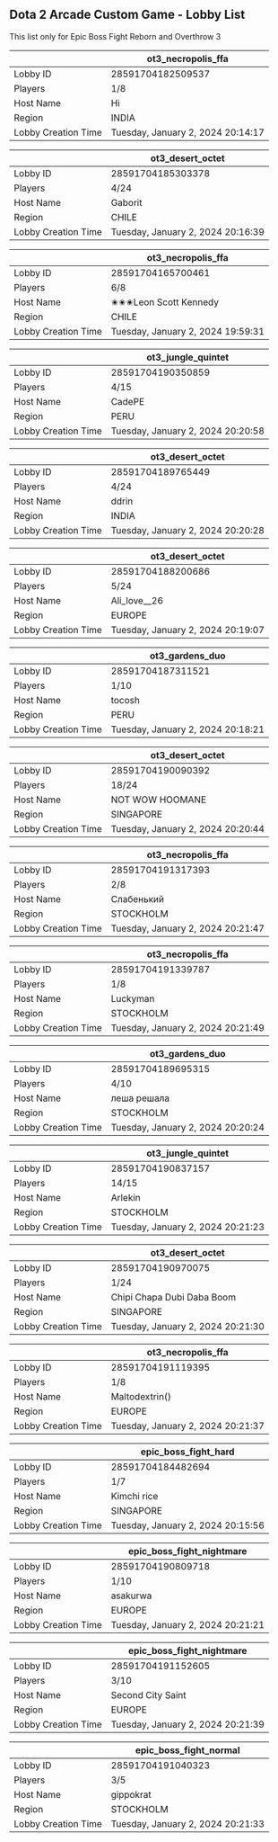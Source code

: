 ## Dota 2 Arcade Custom Game - Lobby List

This list only for Epic Boss Fight Reborn and Overthrow 3

|  | ot3_necropolis_ffa |
| ------ | ------ |
| Lobby ID | 28591704182509537 |
| Players | 1/8 |
| Host Name | Hi |
| Region | INDIA |
| Lobby Creation Time | Tuesday, January 2, 2024 20:14:17 |


|  | ot3_desert_octet |
| ------ | ------ |
| Lobby ID | 28591704185303378 |
| Players | 4/24 |
| Host Name | Gaborit |
| Region | CHILE |
| Lobby Creation Time | Tuesday, January 2, 2024 20:16:39 |


|  | ot3_necropolis_ffa |
| ------ | ------ |
| Lobby ID | 28591704165700461 |
| Players | 6/8 |
| Host Name | ✬✬✬Leon Scott Kennedy |
| Region | CHILE |
| Lobby Creation Time | Tuesday, January 2, 2024 19:59:31 |


|  | ot3_jungle_quintet |
| ------ | ------ |
| Lobby ID | 28591704190350859 |
| Players | 4/15 |
| Host Name | CadePE |
| Region | PERU |
| Lobby Creation Time | Tuesday, January 2, 2024 20:20:58 |


|  | ot3_desert_octet |
| ------ | ------ |
| Lobby ID | 28591704189765449 |
| Players | 4/24 |
| Host Name | ddrin |
| Region | INDIA |
| Lobby Creation Time | Tuesday, January 2, 2024 20:20:28 |


|  | ot3_desert_octet |
| ------ | ------ |
| Lobby ID | 28591704188200686 |
| Players | 5/24 |
| Host Name | Ali_love__26 |
| Region | EUROPE |
| Lobby Creation Time | Tuesday, January 2, 2024 20:19:07 |


|  | ot3_gardens_duo |
| ------ | ------ |
| Lobby ID | 28591704187311521 |
| Players | 1/10 |
| Host Name | tocosh |
| Region | PERU |
| Lobby Creation Time | Tuesday, January 2, 2024 20:18:21 |


|  | ot3_desert_octet |
| ------ | ------ |
| Lobby ID | 28591704190090392 |
| Players | 18/24 |
| Host Name | NOT WOW HOOMANE |
| Region | SINGAPORE |
| Lobby Creation Time | Tuesday, January 2, 2024 20:20:44 |


|  | ot3_necropolis_ffa |
| ------ | ------ |
| Lobby ID | 28591704191317393 |
| Players | 2/8 |
| Host Name | Слабенький |
| Region | STOCKHOLM |
| Lobby Creation Time | Tuesday, January 2, 2024 20:21:47 |


|  | ot3_necropolis_ffa |
| ------ | ------ |
| Lobby ID | 28591704191339787 |
| Players | 1/8 |
| Host Name | Luckyman |
| Region | STOCKHOLM |
| Lobby Creation Time | Tuesday, January 2, 2024 20:21:49 |


|  | ot3_gardens_duo |
| ------ | ------ |
| Lobby ID | 28591704189695315 |
| Players | 4/10 |
| Host Name | леша решала |
| Region | STOCKHOLM |
| Lobby Creation Time | Tuesday, January 2, 2024 20:20:24 |


|  | ot3_jungle_quintet |
| ------ | ------ |
| Lobby ID | 28591704190837157 |
| Players | 14/15 |
| Host Name | Arlekin |
| Region | STOCKHOLM |
| Lobby Creation Time | Tuesday, January 2, 2024 20:21:23 |


|  | ot3_desert_octet |
| ------ | ------ |
| Lobby ID | 28591704190970075 |
| Players | 1/24 |
| Host Name | Chipi Chapa Dubi Daba Boom |
| Region | SINGAPORE |
| Lobby Creation Time | Tuesday, January 2, 2024 20:21:30 |


|  | ot3_necropolis_ffa |
| ------ | ------ |
| Lobby ID | 28591704191119395 |
| Players | 1/8 |
| Host Name | Maltodextrin() |
| Region | EUROPE |
| Lobby Creation Time | Tuesday, January 2, 2024 20:21:37 |


|  | epic_boss_fight_hard |
| ------ | ------ |
| Lobby ID | 28591704184482694 |
| Players | 1/7 |
| Host Name | Kimchi rice |
| Region | SINGAPORE |
| Lobby Creation Time | Tuesday, January 2, 2024 20:15:56 |


|  | epic_boss_fight_nightmare |
| ------ | ------ |
| Lobby ID | 28591704190809718 |
| Players | 1/10 |
| Host Name | asakurwa |
| Region | EUROPE |
| Lobby Creation Time | Tuesday, January 2, 2024 20:21:21 |


|  | epic_boss_fight_nightmare |
| ------ | ------ |
| Lobby ID | 28591704191152605 |
| Players | 3/10 |
| Host Name | Second City Saint |
| Region | EUROPE |
| Lobby Creation Time | Tuesday, January 2, 2024 20:21:39 |


|  | epic_boss_fight_normal |
| ------ | ------ |
| Lobby ID | 28591704191040323 |
| Players | 3/5 |
| Host Name | gippokrat |
| Region | STOCKHOLM |
| Lobby Creation Time | Tuesday, January 2, 2024 20:21:33 |


